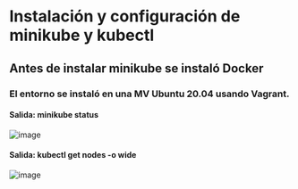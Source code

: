 # Instalación y configuración de minikube y kubectl

## Antes de instalar minikube se instaló Docker

### El entorno se instaló en una MV Ubuntu 20.04 usando Vagrant.



#### Salida: minikube status
![image](https://user-images.githubusercontent.com/67799058/198419232-d9173e28-9267-4d03-bea7-265ba5b4189c.png)


#### Salida: kubectl get nodes -o wide
![image](https://user-images.githubusercontent.com/67799058/198419245-cc389661-819d-41f9-9054-26550336cc97.png)
